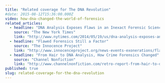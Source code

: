 ```yaml
---
title: "Related coverage for The DNA Revolution"
#date: 2015-08-12T15:36:00.000Z
video: how-dna-changed-the-world-of-forensics
related_articles:
  - headline: "DNA Analysis Exposes Flaws in an Inexact Forensic Science"
    source: "The New York Times"
    link: "http://www.nytimes.com/2014/05/19/us/dna-analysis-exposes-an-inexact-forensic-science.html?_r=0"
  - headline: "Flawed Forensics Still a Factor"
    source: "The Innocence Project"
    link: "http://www.innocenceproject.org/news-events-exonerations/flawed-forensics-still-a-factor"
  - headline: "From Hair to DNA Analysis, How Crime Forensics Changed"
    source: "Channel Nonfiction"
    link: "http://www.channelnonfiction.com/retro-report-from-hair-to-dna-analysis-how-forensics-changed-11-minutes-2014-new-york-times/"
published: true
slug: related-coverage-for-the-dna-revolution
---
```


